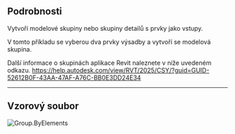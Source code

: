 ## Podrobnosti
Vytvoří modelové skupiny nebo skupiny detailů s prvky jako vstupy.

V tomto příkladu se vyberou dva prvky výsadby a vytvoří se modelová skupina.

Další informace o skupinách aplikace Revit naleznete v níže uvedeném odkazu.
https://help.autodesk.com/view/RVT/2025/CSY/?guid=GUID-52612B0F-43AA-47AF-A76C-BB0E3DD24E34
___
## Vzorový soubor

![Group.ByElements](./Revit.Elements.Group.ByElements_img.jpg)

